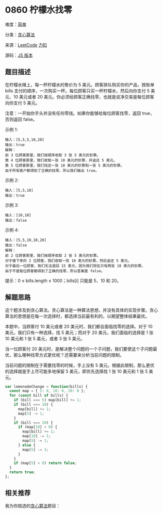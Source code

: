 # 0860 柠檬水找零




难度：[简单](/solution/easy/)

分类：[贪心算法](/art/greedy.html)

来源：[LeetCode](https://leetcode.com/problems/lemonade-change/)  [力扣](https://leetcode-cn.com/problems/lemonade-change/)

源码：[JS 版本](https://github.com/swpuLeo/cattle/blob/master/src/easy/0860-lemonade-change.js)



## 题目描述

在柠檬水摊上，每一杯柠檬水的售价为 5 美元。顾客排队购买你的产品，按账单 bills 支付的顺序，一次购买一杯。每位顾客只买一杯柠檬水，然后向你支付 5 美元、10 美元或者 20 美元。你必须给顾客正确找零，也就是说净交易是每位顾客向你支付 5 美元。

注意：一开始你手头并没有任何零钱。如果你能够给每位顾客找零，返回 true，否则返回 false。


示例 1:

```
输入：[5,5,5,10,20]
输出：true
解释：
前 3 位顾客那里，我们按顺序收取 3 张 5 美元的钞票。
第 4 位顾客那里，我们收取一张 10 美元的钞票，并返还 5 美元。
第 5 位顾客那里，我们找还一张 10 美元的钞票和一张 5 美元的钞票。
由于所有客户都得到了正确的找零，所以我们输出 true。
```

示例 2:

```
输入：[5,5,10]
输出：true
```

示例 3:

```
输入：[10,10]
输出：false
```

示例 4:

```
输入：[5,5,10,10,20]
输出：false
解释：
前 2 位顾客那里，我们按顺序收取 2 张 5 美元的钞票。
对于接下来的 2 位顾客，我们收取一张 10 美元的钞票，然后返还 5 美元。
对于最后一位顾客，我们无法退回 15 美元，因为我们现在只有两张 10 美元的钞票。
由于不是每位顾客都得到了正确的找零，所以答案是 false。
```

提示：0 ≤ bills.length ≤ 1000；bills[i] 只能是 5、10 和 20。


## 解题思路

这个题涉及到贪心算法。贪心算法是一种算法思想，并没有具体的实现步骤。贪心算法的思想是在每一次选择时，都选择当前最有利的，以期望整体结果最优。

本题中，当顾客付 10 美元或者 20 美元时，我们都会面临找零的选择。对于 10 美元，我们只有一种选择，找 5 美元；而对于 20 美元，我们面临的选择是 1 张 10 美元和 1 张 5 美元，或者 3 张 5 美元。

当一位顾客付 20 美元时，是解决整个问题的一个子问题，我们要使这个子问题最优，那么哪种找零方式更优呢？还需要来分析当前问题的限制。

当前问题的限制在于需要找零的时候，手上没有 5 美元。根据此限制，那么更优的选择就是手上尽可能多地保留 5 美元，即优先选择找 1 张 10 美元和 1 张 5 美元。

```js
var lemonadeChange = function(bills) {
  const map = { 5: 0, 10: 0, 20: 0 };
  for (const bill of bills) {
    if (bill === 5) map[bill] += 1;
    if (bill === 10) {
      map[bill] += 1;
      map[5] -= 1;
    }
    if (bill === 20) {
      if (map[10] > 0) {
        map[bill] += 1;
        map[10] -= 1;
        map[5] -= 1;
      } else {
        map[5] -= 3;
      }
    }
    if (map[5] < 0) return false;
  }
  return true;
};
```



## 相关推荐

我为你挑选的[贪心算法](/art/greedy.html)题目：
